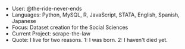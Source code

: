 - User: @the-ride-never-ends
- Languages: Python, MySQL, R, JavaScript, STATA, English, Spanish, Japanese
- Focus: Dataset creation for the Social Sciences
- Current Project: scrape-the-law
- Quote: I live for two reasons. 1: I was born. 2: I haven't died yet.


